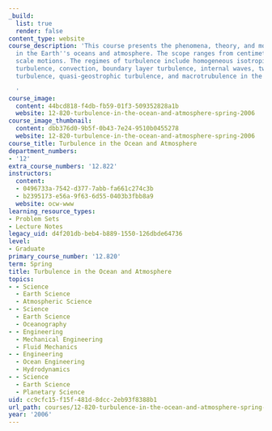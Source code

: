 ```yaml
---
_build:
  list: true
  render: false
content_type: website
course_description: 'This course presents the phenomena, theory, and modeling of turbulence
  in the Earth''s oceans and atmosphere. The scope ranges from centimeter to planetary
  scale motions. The regimes of turbulence include homogeneous isotropic three dimensional
  turbulence, convection, boundary layer turbulence, internal waves, two dimensional
  turbulence, quasi-geostrophic turbulence, and macrotrubulence in the ocean and atmosphere.

  '
course_image:
  content: 44bcd818-f4db-fb59-01f3-509352828a1b
  website: 12-820-turbulence-in-the-ocean-and-atmosphere-spring-2006
course_image_thumbnail:
  content: dbb376d0-9b5f-0b43-7e24-9510b0455278
  website: 12-820-turbulence-in-the-ocean-and-atmosphere-spring-2006
course_title: Turbulence in the Ocean and Atmosphere
department_numbers:
- '12'
extra_course_numbers: '12.822'
instructors:
  content:
  - 0496733a-7542-d377-7abb-fa661c274c3b
  - b2395173-e56a-9f63-6d55-0403b3fbb8a9
  website: ocw-www
learning_resource_types:
- Problem Sets
- Lecture Notes
legacy_uid: d4f201db-beb4-b889-1550-126dbde64736
level:
- Graduate
primary_course_number: '12.820'
term: Spring
title: Turbulence in the Ocean and Atmosphere
topics:
- - Science
  - Earth Science
  - Atmospheric Science
- - Science
  - Earth Science
  - Oceanography
- - Engineering
  - Mechanical Engineering
  - Fluid Mechanics
- - Engineering
  - Ocean Engineering
  - Hydrodynamics
- - Science
  - Earth Science
  - Planetary Science
uid: cc9cfc15-f15f-481d-8dcc-2eb93f8388b1
url_path: courses/12-820-turbulence-in-the-ocean-and-atmosphere-spring-2006
year: '2006'
---
```


